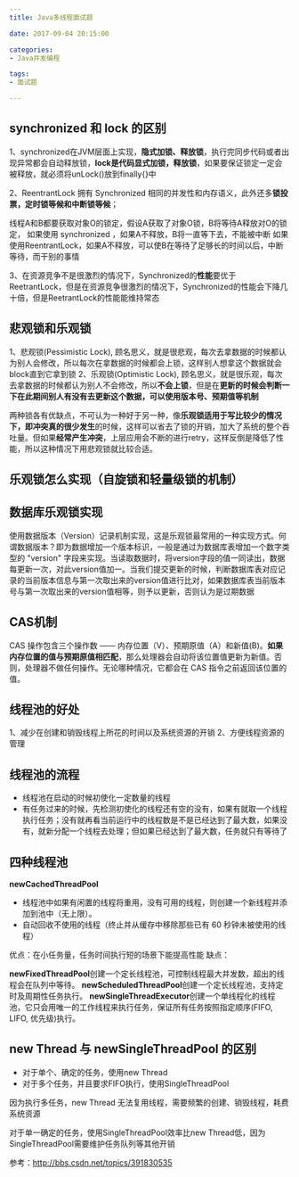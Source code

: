 ```yaml
---
title: Java多线程面试题

date: 2017-09-04 20:15:00

categories:
- Java并发编程

tags:
- 面试题

---
```

## synchronized 和 lock 的区别

1、synchronized在JVM层面上实现，**隐式加锁、释放锁**，执行完同步代码或者出现异常都会自动释放锁，**lock是代码显式加锁，释放锁**，如果要保证锁定一定会被释放，就必须将unLock()放到finally{}中

2、ReentrantLock 拥有 Synchronized 相同的并发性和内存语义，此外还多**锁投票，定时锁等候和中断锁等候**；

  线程A和B都要获取对象O的锁定，假设A获取了对象O锁，B将等待A释放对O的锁定，
  如果使用 synchronized ，如果A不释放，B将一直等下去，不能被中断
  如果 使用ReentrantLock，如果A不释放，可以使B在等待了足够长的时间以后，中断等待，而干别的事情

3、在资源竞争不是很激烈的情况下，Synchronized的**性能**要优于ReetrantLock，但是在资源竞争很激烈的情况下，Synchronized的性能会下降几十倍，但是ReetrantLock的性能能维持常态

## 悲观锁和乐观锁

1、悲观锁(Pessimistic Lock), 顾名思义，就是很悲观，每次去拿数据的时候都认为别人会修改，所以每次在拿数据的时候都会上锁，这样别人想拿这个数据就会block直到它拿到锁
2、乐观锁(Optimistic Lock), 顾名思义，就是很乐观，每次去拿数据的时候都认为别人不会修改，所以**不会上锁**，但是在**更新的时候会判断一下在此期间别人有没有去更新这个数据，可以使用版本号、预期值等机制**

两种锁各有优缺点，不可认为一种好于另一种，像**乐观锁适用于写比较少的情况下，即冲突真的很少发生**的时候，这样可以省去了锁的开销，加大了系统的整个吞吐量。但如果**经常产生冲突**，上层应用会不断的进行retry，这样反倒是降低了性能，所以这种情况下用悲观锁就比较合适。

## 乐观锁怎么实现（自旋锁和轻量级锁的机制）

## 数据库乐观锁实现

使用数据版本（Version）记录机制实现，这是乐观锁最常用的一种实现方式。何谓数据版本？即为数据增加一个版本标识，一般是通过为数据库表增加一个数字类型的 "version" 字段来实现。当读取数据时，将version字段的值一同读出，数据每更新一次，对此version值加一。当我们提交更新的时候，判断数据库表对应记录的当前版本信息与第一次取出来的version值进行比对，如果数据库表当前版本号与第一次取出来的version值相等，则予以更新，否则认为是过期数据

## CAS机制

CAS 操作包含三个操作数 —— 内存位置（V）、预期原值（A）和新值(B)。**如果内存位置的值与预期原值相匹配**，那么处理器会自动将该位置值更新为新值。否则，处理器不做任何操作。无论哪种情况，它都会在 CAS 指令之前返回该位置的值。

## 线程池的好处

1、减少在创建和销毁线程上所花的时间以及系统资源的开销
2、方便线程资源的管理

## 线程池的流程

* 线程池在启动的时候初使化一定数量的线程
* 有任务过来的时候，先检测初使化的线程还有空的没有，如果有就取一个线程执行任务；没有就再看当前运行中的线程数是不是已经达到了最大数，如果没有，就新分配一个线程去处理；但如果已经达到了最大数，任务就只有等待了

## 四种线程池

**newCachedThreadPool** 

* 线程池中如果有闲置的线程将重用，没有可用的线程，则创建一个新线程并添加到池中（无上限）。
* 自动回收不使用的线程（终止并从缓存中移除那些已有 60 秒钟未被使用的线程）

优点：在小任务量，任务时间执行短的场景下能提高性能
缺点：


**newFixedThreadPool**创建一个定长线程池，可控制线程最大并发数，超出的线程会在队列中等待。
**newScheduledThreadPool**创建一个定长线程池，支持定时及周期性任务执行。
**newSingleThreadExecutor**创建一个单线程化的线程池，它只会用唯一的工作线程来执行任务，保证所有任务按照指定顺序(FIFO, LIFO, 优先级)执行。

## new Thread 与 newSingleThreadPool 的区别

* 对于单个、确定的任务，使用new Thread
* 对于多个任务，并且要求FIFO执行，使用SingleThreadPool

因为执行多任务，new Thread 无法复用线程，需要频繁的创建、销毁线程，耗费系统资源

对于单一确定的任务，使用SingleThreadPool效率比new Thread低，因为SingleThreadPool需要维护任务队列等其他开销

参考：http://bbs.csdn.net/topics/391830535
